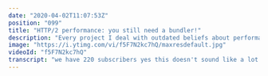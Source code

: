 ```yaml
---
date: "2020-04-02T11:07:53Z"
position: "099"
title: "HTTP/2 performance: you still need a bundler!"
description: "Every project I deal with outdated beliefs about performance and people not really knowing about the power of HTTP/2. This video is a crash course into some of the most valuable features HTTP/2 has to offer: header compression and multiplexing. I do a real time demo in which you can see that multiplexing works but actually has caveats! \n\nIf you want to know about bundle sizes and how many connections can be \"in flight\" at the same time, this video is for you!\n\n#HTTP2 #performance #webpack\n\nFollow me here:\nWebsite: https://timbenniks.nl/\nTwitter: https://twitter.com/timbenniks\nGithub: https://github.com/timbenniks"
image: "https://i.ytimg.com/vi/f5F7N2kc7hQ/maxresdefault.jpg"
videoId: "f5F7N2kc7hQ"
transcript: "we have 220 subscribers yes this doesn't sound like a lot to most of you on YouTube but actually around 90% of all the fuse comes from subscribed users this means I have a pretty small but amazingly engaged community and this is what I wanted I wanted to put out content in a kind of a niche that people actually enjoy and properly watch so I would say goal reached but I would love to grow this a little bit because it takes a lot of effort making these videos so if I am able to monetize the videos it would be much easier for me to get new equipment and get even better content for you so please consider subscribing if you feel like it of course if you don't like it don't do it today we are talking about performance I want to talk about this because nowadays that I'm the director of web development I'm generally either on the architecture side of things or I come in later on a project if things don't go well or or if there's a fire to put out stuff like that and I guess every project I'm on we always have those KPIs which are like the goals for performance and every time our clients or our partners look into the performance they don't really kind of walk they might know but I don't really know what to say about it and they always point to things that we should fix that are actually kind of old school like nowadays there's a lot you can do for performance that goes against the rules of the old stuff so today we're talking about HTTP 2 and what it can do for performance over HTTP 1 so this is going to be a relatively short crash course that highlights a certain amount of things that I think are important that HTTP 2 gives us and then we're doing a real life test in which I in actually prove to you what you should do with HTTP 2 multiplexing header compression and stuff like that to actually make it viable in your projects let's do this [Music] alright let's dive in we are talking http/2 today that's kind of annoying isn't it this is like a 2000 joke I would say it's kind of funny I thought I'd put it in why not um okay let's start basically the things I talk about in http/2 is reducing latency so what that means is perceived speed is faster so generally what the amount of speed over the wire for HTTP is kind of fine to download the assets but actually what makes your application feel slow and sluggish is the latency towards actually starting that download and when things come back from the server so I want to talk about a couple of features today that increased the perceived speed of your website the first one is multiplexing that is a fancy word but before we go into what that is let's discuss what we use to have and then what we have now with multiplexing so in HTTP 1 this is like in the 90s beginning of the 90s and we had something called hat off line blocking what that means in this ugly-ass graph but it's it's it X illustrates is what it is anyway so you send a file on client to server saying I want this CSS file the CSS file comes back from the server and when you actually ask for another CSS file or a JavaScript file only then that can be sent and asked so it's a very synchronous operation and while you're asking for the file the browser would actually not render anything so we see a wide screen or at that time that was kind of funny right but over time we needed to be faster we couldn't wait for for people to see something right if you if you see too much of white screen people just leave your website and then we had HTTP 1.1 and they came up with something called pipelining in 1997 already so this is a long time ago so basically what that is you can actually see it's more parallel so whenever you send a file it would come back but you can have multiple files sent in parallel back in the day I guess you could send for two or two or four to one URL that would then be in parallel and then if you had another URL like static dot your domain you could ask again actually for some reason this has had a bunch of issues we're not gonna go into why that is now because there's a whole lot of story behind that but turns out that the server still has render blocking and requests when the files got a little bit bigger or when there are too many in flight it would also not work so even if you had the perfect implementation it still didn't really work so um then we got HTTP 2 and there we have something called multiplexing um as you can see this graph looks very similar to the last one only this time all the requests can be in flight all the time and it's a truly asynchronous implementation so as you can see not all of those arrows are pointing the same way and when they come back they can be faster or later it doesn't matter they can be all in flight at the same time and this really generally helps with Orman's and the next part is header compression so in each file that your request has a metadata chunk to it and that metadata says this is the date of creation this is the file type how do you want it to cache stuff like that right so an average page has like I guess 80 requests if you have like a brand website or an e-commerce stuff site like that so this is around 1,400 bytes of information if you have uncompressed raw data these bytes spread basically over multiple packets and so ATP packets and there's something in UTP called slow start which actually means you cannot send so many packets in the beginning not to saturate your connection but what that means based on those things you actually have seven or eight round trips to make you just get that header information into the browser so it knows what to do with the files that is a lot of back and forth to actually do such a basic task of seeing do I get this from the cache or not and do I understand this file type or not stuff like that so now that we compress those headers they actually fit in one packet rather than seven or eight so the UDP slow start doesn't even start up so you don't have all those round trips you only have one round trip from the the file to the to the do live server and then that's it so this is much nicer and way faster um so let's talk about bundling this is the thing we always look at right so you have the people from the old school that say and I'm one of those for a long time until recently but what that means is you bundle your files so you put them together because surfing one bigger file is actually faster and serving multiple small files this is HTTP 1.1 because we did that because the overhead of requesting a file and sending it back had a lot of like back and forward round trips needed to be able to actually load just one file but the server side of it the request the DNS all of that stuff had a lot of overhead and so what we found out if we bundled files together and only had to do that once it was actually much faster I'm in the browser to just download one thing that's a bit bigger right so in HTTP 1.1 bundling is by far the best practice and in this video I'm going to show you what it means in HTTP you to be bundling should we do it should we not do it do we have to put every NPM package we have separately as because we have multiplexing you know so the new school people would say we just put everything separately and then the old school people would say no we have to bundle them up because it's slow so right now let's go over the pros and cons of bundling itself and then after that let's do a live test to actually see what it means I'll get into what that is so bundling pros is clearly much faster with HTTP 1.1 even though there is this pipelining business also sometimes it's easier to compress bigger text files while it is let's not go into that because that's a whole different story then let's talk about the cons of bundling actually it complicates your application a little bit by now we need this as normal right we just have a bundler and it will bundle our stuff but actually when I came up we had to do that ourselves we had to code stuff back-end code to take the files compress them put them together as a lot of extra complication into Europe into your project even nowadays with those fancy react scripts and you starter kits and seal eyes all of that extra complexity is actually built in um so it's more heavy on the the smartness of your application let's say also it breaks the granular caching of your components because if you have this big file and you change only one thing you cannot just cast the rest you have to reef rebuild that file and redeliver to the user all your files so they have to invalidate that whole file and recache everything so that's kind of silly right we're so smart nowadays and we cannot actually do this properly also if a file is bigger it's slower for processing and execution if you don't have a fast processor or a lot of memory in your device it just takes longer to actually get the stuff put it in memory and execute it and then again it forces a cache invalidation for the whole file if you have a small update so let's talk about what I think is a good way to check if this HTTP to multiplexing actually work I mean if we still need bundlers so this is the demo setup I have four pages on a static metal if I innocent and they all have a different amount of files and they're all these files are different sizes so we're checking the loading time if we either load h1 with a thousand JavaScript files that are only like under a kilobyte so we're basically simulating we take every NPM package we have and we just throw it at the browser in a script tag then page two is actually 50 JavaScript files of sixteen point four kilobytes so we're basically simulating the moderate concatenation and then page three x-files of 130 6.6 kilobytes simulating aggressive concatenation and then we have page 4 with 1 J's files sorry copy mistake 820 kilobytes file really big right so we're basically simulating extreme concatenation so this is what we see a lot of the times now for HTTP 1.1 one big bundle toge is so let's have a look at the browser let's have a look at this the one file loaded in 18min a second though I'm doing this clean without cache so we might see some differences in numbers but let's see what that means so six files took 258 right again ah not 27 ok 50 files 86 a thousand files oh that's clearly longer two seconds so you could see that one six and fifty are very close together and then actually thousand is like over two seconds all right key findings time so even with HTTP two concatenation shows a significant improvement over surfing a thousand separate files so we saw that between one six or 50 files we were around between 25 milliseconds to a hundred sometimes a bit more loaded again it goes a bit down it's kind of negative negligible between the two but then when you serve a thousand separate files there's a clear delay there sir there it over saturates the bandwidth let's say so actually concluding after this test it's a small test clearly but it shows some significant things I would say we actually still need bundlers we are not yet or we might never ever been in a place where you just smack every script file of NPM you have into the browser and it just lost fast I don't think that's going to happen so we actually still meet the bundlers look at this guy we do I love this okay enough so basically concluding what you should do and what you can tell your clients and your colleagues limit the amount of concurrent streams between like a hundred twenty five and two fifty six or your whole website if you have HTTP and multiplexing in place so don't go higher than this because between different browsers you will just saturate too much surf modules in groups of similarity so they should be grouped so we do need concatenation but they should be small enough to have this cool granular cache ability so let's say your video player music player blah blah blah stuff like that is grouped so if you do an update to one of those you only have to update that file for the cache and your carousel and lazy loading images media thing is separate in another group if you don't update that it's fine right so make them small enough so you can have this granular cache but make them actually big enough to still work with HTTP 1.1 because there are people out there with all devices or all browsers that just don't support HTTP 2 or if they have maybe a flawed implementation or something so in the end it's a compromise we still need bundlers we need to bundle things in groups that are actually small enough to cache properly and to have a nice caching strategy but also to make sure that I still work with HTTP 1.1 without being too slow and that's it so it's not that hard and it's actually very interesting to learn about these things so now next time when you talk to your colleagues about performance you can actually tell them these things or if your client doesn't understand this so much or they did they want official documentation or stuff like that point them to this video and or reach out to me and then we can discuss thanks for watching and see you next time"
---
```


